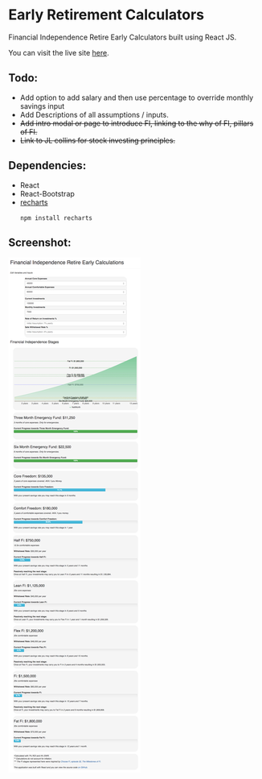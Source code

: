 # Early Retirement Calculators
Financial Independence Retire Early Calculators built using React JS.

You can visit the live site [here](https://meagerfindings.com/ficalc).

## Todo:
- Add option to add salary and then use percentage to override monthly savings input
- Add Descriptions of all assumptions / inputs.
- ~~Add intro modal or page to introduce FI, linking to the why of FI, pillars of FI.~~
- ~~Link to JL collins for stock investing principles.~~

## Dependencies:
- React
- React-Bootstrap
- [recharts](http://recharts.org/#/en-US/guide/installation)
    ```
    npm install recharts    
    ```

## Screenshot:

![Preview Image](preview.jpg)
